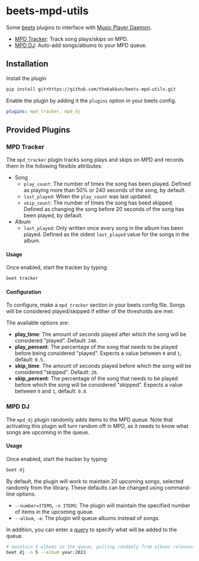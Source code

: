 # beets-mpd-utils

Some [beets](https://beets.io/) plugins to interface with [Music Player Daemon](https://www.musicpd.org/).

- [MPD Tracker](#mpd-tracker): Track song plays/skips on MPD.
- [MPD DJ](#mpd-dj): Auto-add songs/albums to your MPD queue.

## Installation

Install the plugin

```bash
pip install git+https://github.com/thekakkun/beets-mpd-utils.git
```

Enable the plugin by adding it the `plugins` option in your beets config.

```yaml
plugins: mpd_tracker, mpd_dj
```

## Provided Plugins

### MPD Tracker

The `mpd_tracker` plugin tracks song plays and skips on MPD and records them in the following flexible attributes:

- Song
  - `play_count`: The number of times the song has been played. Defined as playing more than 50% or 240 seconds of the song, by default.
  - `last_played`: When the `play_count` was last updated.
  - `skip_count`: The number of times the song has beed skipped. Defined as changing the song before 20 seconds of the song has been played, by default.
- Album
  - `last_played`: Only written once every song in the album has been played. Defined as the oldest `last_played` value for the songs in the album.

#### Usage

Once enabled, start the tracker by typing:

```bash
beet tracker
```

#### Configuration

To configure, make a `mpd_tracker` section in your beets config file. Songs will be considered played/skipped if either of the thresholds are met.

The available options are:

- **play_time**: The amount of seconds played after which the song will be considered "played". Default: `240`.
- **play_percent**: The percentage of the song that needs to be played before being considered "played". Expects a value between `0` and `1`, default: `0.5`.
- **skip_time**: The amount of seconds played before which the song will be considered "skipped". Default: `20`.
- **skip_percent**: The percentage of the song that needs to be played before which the song will be considered "skipped". Expects a value between `0` and `1`, default: `0.0`.

### MPD DJ

The `mpd_dj` plugin randomly adds items to the MPD queue. Note that activating this plugin will turn random off in MPD, as it needs to know what songs are upcoming in the queue.

#### Usage

Once enabled, start the tracker by typing:

```bash
beet dj
```

By default, the plugin will work to maintain 20 upcoming songs, selected randomly from the library. These defaults can be changed using command-line options.

- `--number=ITEMS`, `-n ITEMS`: The plugin will maintain the specified number of items in the upcoming queue.
- `--album`, `-a`: The plugin will queue albums instead of songs.

In addition, you can enter a [query](https://beets.readthedocs.io/en/stable/reference/query.html) to specify what will be added to the queue.

```bash
# maintain 5 albums in the queue, pulling randomly from albums released in 2022
beet dj -n 5 --album year:2022
```
